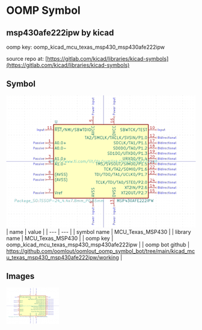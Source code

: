 # OOMP Symbol  
## msp430afe222ipw  by kicad  
  
oomp key: oomp_kicad_mcu_texas_msp430_msp430afe222ipw  
  
source repo at: [https://gitlab.com/kicad/libraries/kicad-symbols](https://gitlab.com/kicad/libraries/kicad-symbols)  
## Symbol  
  
[![working.png](working_600.png)](working.png)  
| name | value | 
| --- | --- | 
| symbol name | MCU_Texas_MSP430 | 
| library name | MCU_Texas_MSP430 | 
| oomp key | oomp_kicad_mcu_texas_msp430_msp430afe222ipw | 
| oomp bot github | https://github.com/oomlout/oomlout_oomp_symbol_bot/tree/main/kicad_mcu_texas_msp430_msp430afe222ipw/working | 
## Images  
  
[![working.png](working_140.png)](working.png)  
